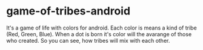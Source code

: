 # game-of-tribes-android
It's a game of life with colors for android. Each color is means a kind of tribe (Red, Green, Blue). When a dot is born it's color will the avarange of those who created. So you can see, how tribes will mix with each other.

